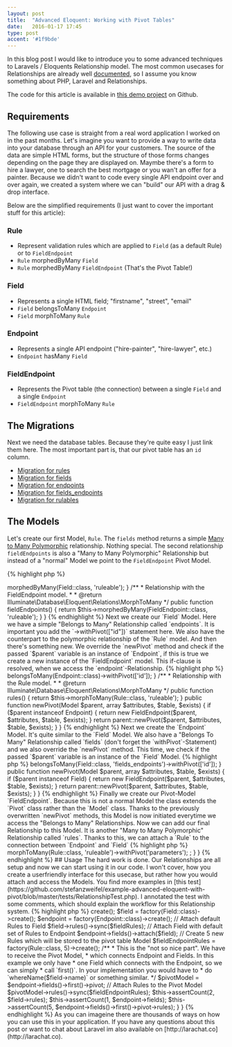 ```yaml
---
layout: post
title:  "Advanced Eloquent: Working with Pivot Tables"
date:   2016-01-17 17:45
type: post
accent: '#1f9bde'
---
```


In this blog post I would like to introduce you to some advanced techniques to Laravels / Eloquents Relationship model. The most common usecases for Relationships are already well [documented](https://laravel.com/docs/5.2/eloquent-relationships), so I assume you know something about PHP, Laravel and Relationships.

The code for this article is available in [this demo project](https://github.com/stefanzweifel/example-advanced-eloquent-with-pivot) on Github.

## Requirements

The following use case is straight from a real word application I worked on in the past months. 
Let's imagine you want to provide a way to write data into your database through an API for your customers. The source of the data are simple HTML forms, but the structure of those forms changes depending on the page they are displayed on. Maymbe there's a form to hire a lawyer, one to search the best mortgage or you wan't an offer for a painter. Because we didn't want to code every single API endpoint over and over again, we created a system where we can "build" our API with a drag & drop interface.

Below are the simplified requirements (I just want to cover the important stuff for this article):

### Rule

- Represent validation rules which are applied to `Field` (as a default Rule) or to `FieldEndpoint`
- `Rule` morphedByMany `Field`
- `Rule` morphedByMany `FieldEndpoint` (That's the Pivot Table!)

### Field

- Represents a single HTML field; "firstname", "street", "email"
- `Field` belongsToMany `Endpoint`
- `Field` morphToMany `Rule`

### Endpoint

- Represents a single API endpoint ("hire-painter", "hire-lawyer", etc.)
- `Endpoint` hasMany `Field`

### FieldEndpoint

- Represents the Pivot table (the connection) between a single `Field` and a single `Endpoint`
- `FieldEndpoint` morphToMany `Rule`

## The Migrations

Next we need the database tables. Because they're quite easy I just link them here. The most important part is, that our pivot table has an `id` column.

- [Migration for rules](https://github.com/stefanzweifel/example-advanced-eloquent-with-pivot/blob/master/database/migrations/2016_01_16_175254_create_rules_table.php)
- [Migration for fields](https://github.com/stefanzweifel/example-advanced-eloquent-with-pivot/blob/master/database/migrations/2016_01_16_175312_create_fields_table.php)
- [Migration for endpoints](https://github.com/stefanzweifel/example-advanced-eloquent-with-pivot/blob/master/database/migrations/2016_01_16_175246_create_endpoints_table.php)
- [Migration for fields_endpoints](https://github.com/stefanzweifel/example-advanced-eloquent-with-pivot/blob/master/database/migrations/2016_01_16_183742_create_fields_endpoints_table.php)
- [Migration for rulables](https://github.com/stefanzweifel/example-advanced-eloquent-with-pivot/blob/master/database/migrations/2016_01_16_183915_create_ruleables_table.php)

## The Models

Let's create our first Model, `Rule`. The `fields` method returns a simple [Many to Many Polymorphic](https://laravel.com/docs/5.2/eloquent-relationships#many-to-many-polymorphic-relations) relationship. Nothing special. The second relationship `fieldEndpoints` is also a "Many to Many Polymorphic" Relationship but instead of a "normal" Model we point to the `FieldEndpoint` Pivot Model.

{% highlight php %}
<?php

namespace App;

use Illuminate\Database\Eloquent\Model;

class Rule extends Model
{
    /**
     * Relationship with the Field model.
     *
     * @return    Illuminate\Database\Eloquent\Relations\MorphToMany
     */
    public function fields()
    {
        return $this->morphedByMany(Field::class, 'ruleable');
    }

    /**
     * Relationship with the FieldEndpoint model.
     *
     * @return    Illuminate\Database\Eloquent\Relations\MorphToMany
     */
    public function fieldEndpoints()
    {
        return $this->morphedByMany(FieldEndpoint::class, 'ruleable');
    }
}

{% endhighlight %}

Next we create our `Field` Model. Here we have a simple "Belongs to Many" Relationship called `endpoints`. It is important you add the `->withPivot(["id"])` statement here.
We also have the counterpart to the polymorphic relationship of the `Rule` model.
And then there's something new. We override the `newPivot` method and check if the passed `$parent` variable is an instance of `Endpoint`, if this is true we create a new instance of the `FieldEndpoint` model. This if-clause is resolved, when we access the `endpoint`-Relationship.

{% highlight php %}
<?php

namespace App;

use Illuminate\Database\Eloquent\Model;

class Field extends Model
{
    /**
     * Relationship with the Endpoint model.
     *
     * @return    Illuminate\Database\Eloquent\Relations\BelongsToMany
     */
    public function endpoints()
    {
        return $this->belongsToMany(Endpoint::class)->withPivot(['id']);
    }

    /**
     * Relationship with the Rule model.
     *
     * @return    Illuminate\Database\Eloquent\Relations\MorphToMany
     */
    public function rules()
    {
        return $this->morphToMany(Rule::class, 'ruleable');
    }

    public function newPivot(Model $parent, array $attributes, $table, $exists)
    {
        if ($parent instanceof Endpoint) {
            return new FieldEndpoint($parent, $attributes, $table, $exists);
        }

        return parent::newPivot($parent, $attributes, $table, $exists);
    }
}
{% endhighlight %}

Next we create the `Endpoint` Model. It's quite similar to the `Field` Model. We also have a "Belongs To Many" Relationship called `fields` (don't forget the `withPivot`-Statement) and we also override the `newPivot` method. This time, we check if the passed `$parent` variable is an instance of the `Field` Model.

{% highlight php %}
<?php

namespace App;

use Illuminate\Database\Eloquent\Model;

class Endpoint extends Model
{
    /**
     * Relationship with the Field model.
     *
     * @return    Illuminate\Database\Eloquent\Relations\BelongsToMany
     */
    public function fields()
    {
        return $this->belongsToMany(Field::class, 'fields_endpoints')->withPivot(['id']);
    }

    public function newPivot(Model $parent, array $attributes, $table, $exists)
    {
        if ($parent instanceof Field) {
            return new FieldEndpoint($parent, $attributes, $table, $exists);
        }

        return parent::newPivot($parent, $attributes, $table, $exists);
    }
}

{% endhighlight %}

Finally we create our Pivot-Model `FieldEndpoint`. Because this is not a normal Model the class extends the `Pivot` class rather than the `Model` class.
Thanks to the previously overwritten `newPivot` methods, this Model is now initiated everytime we access the "Belongs to Many" Relationships. 

Now we can add our final Relationship to this Model. It is another "Many to Many Polymorphic" Relationship called `rules`. Thanks to this, we can attach a `Rule` to the connection between `Endpoint` and `Field`

{% highlight php %}
<?php

namespace App;

use Illuminate\Database\Eloquent\Relations\Pivot;

class FieldEndpoint extends Pivot
{
    /**
     * Relationship with the Rule model.
     *
     * @return    Illuminate\Database\Eloquent\Relations\MorphToMany
     */
    public function rules()
    {
        return $this->morphToMany(Rule::class, 'ruleable')->withPivot('parameters');
        ;
    }
}
{% endhighlight %}

## Usage

The hard work is done. Our Relationships are all setup and now we can start using it in our code. I won't cover, how you create a userfriendly interface for this usecase, but rather how you would attach and access the Models. You find more examples in [this test](https://github.com/stefanzweifel/example-advanced-eloquent-with-pivot/blob/master/tests/RelationshipTest.php).

I annotated the test with some comments, which should explain the workflow for this Relationship system.

{% highlight php %}
<?php

use App\Endpoint;
use App\Field;
use App\Rule;
use Illuminate\Foundation\Testing\DatabaseMigrations;
use Illuminate\Foundation\Testing\DatabaseTransactions;
use Illuminate\Foundation\Testing\WithoutMiddleware;

class RelationshipTest extends TestCase
{
    public function an_endpoint_can_have_many_fields_and_this_connection_can_have_many_rules()
    {
        // A Field may have a default set of Rules, which are always applied
        $fieldRules = factory(Rule::class, 2)->create();
        $field      = factory(Field::class)->create();
        $endpoint   = factory(Endpoint::class)->create();

        // Attach default Rules to Field
        $field->rules()->sync($fieldRules);

        // Attach Field with default set of Rules to Endpoint
        $endpoint->fields()->attach($field);

        // Create 5 new Rules which will be stored to the pivot table Model
        $fieldEndpointRules = factory(Rule::class, 5)->create();

        /**
         * This is the "not so nice part". We have to receive the Pivot Model,
         * which connects Endpoint and Fields. In this example we only have
         * one Field which connects with the Endpoint, so we can simply
         * call `first()`. In your implementation you would have to
         * do `whereName($field->name)` or something similar.
         */
        $pivotModel = $endpoint->fields()->first()->pivot;

        // Attach Rules to the Pivot Model
        $pivotModel->rules()->sync($fieldEndpointRules);

        $this->assertCount(2, $field->rules);
        $this->assertCount(1, $endpoint->fields);
        $this->assertCount(5, $endpoint->fields()->first()->pivot->rules);
    }
}
{% endhighlight %}

As you can imageine there are thousands of ways on how you can use this in your application. If you have any questions about this post or want to chat about Laravel im also available on [http://larachat.co](http://larachat.co).